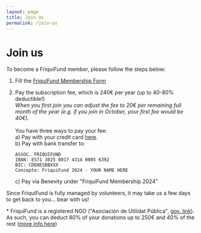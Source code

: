 ```yaml
---
layout: page
title: Join Us
permalink: /join-us
---
```


<h1>Join us</h1>

To become a FriquiFund member, please follow the steps below:

1. Fill the <a href="https://docs.google.com/forms/d/e/1FAIpQLScdUiUZQpEtSQ-f2Lc4Aljb7Rfd_wR5yOJO1Nny7dOpX3pgxw/viewform" target="_blank">FriquiFund Membership Form</a>

2. Pay the subscription fee, which is 240€ per year (up to 40-80% deductible!)<br><em>When you first join you can adjust the fee to 20€ per remaining full month of the year (e.g. if you join in October, your first fee would be 40€).</em><br><br>You have three ways to pay your fee:<br>
        a) Pay with your credit card <a href="https://donate.stripe.com/aEU8xR8m0d8w7cI146" target="_blank">here</a>.<br>
        b) Pay with bank transfer to:<br>
    ```
    ASSOC. FRIQUIFUND
    IBAN: ES71 3025 0017 4314 0005 6392
    BIC: CDENESBBXXX
    Concepte: FriquiFund 2024 - YOUR NAME HERE
    ```

    c) Pay via Benevity under "FriquiFund Membership 2024"

Since FriquiFund is fully managed by volunteers, it may take us a few days to get back to you... bear with us!

\* FriquiFund is a registered NGO ("Asociación de Utilidat Pública", <a href="https://justicia.gencat.cat/ca/serveis/guia_d_entitats/?idEntitat=109098#">gov. link</a>). As such, you can deduct 80% of your donations up to 250€ and 40% of the rest (<a href="https://noticias.juridicas.com/actualidad/noticias/18599-rdl-6-2023-novedades-fiscales:-incremento-de-la-deduccion-por-donativos-en-2024/">more info here</a>)
